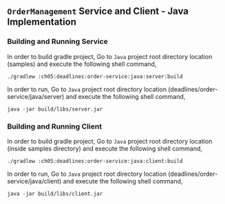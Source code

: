 ## ``OrderManagement`` Service and Client - Java Implementation

### Building and Running Service

In order to build gradle project, Go to ``Java`` project root directory location (samples) and execute
 the following shell command,
```
./gradlew :ch05:deadlines:order-service:java:server:build
```

In order to run, Go to ``Java`` project root directory location (deadlines/order-service/java/server) and execute the following
shell command,

```
java -jar build/libs/server.jar
```

### Building and Running Client

In order to build gradle project, Go to ``Java`` project root directory location (inside samples directory) and execute
 the following shell command,
```
./gradlew :ch05:deadlines:order-service:java:client:build
```

In order to run, Go to ``Java`` project root directory location (deadlines/order-service/java/client) and execute the following
shell command,

```
java -jar build/libs/client.jar
```

